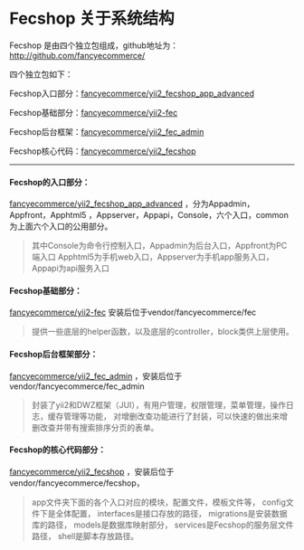 Fecshop 关于系统结构
====================

Fecshop 是由四个独立包组成，github地址为：http://github.com/fancyecommerce/

四个独立包如下：

Fecshop入口部分：[fancyecommerce/yii2_fecshop_app_advanced](https://github.com/fancyecommerce/yii2_fecshop_app_advanced)

Fecshop基础部分：[fancyecommerce/yii2-fec](https://github.com/fancyecommerce/yii2-fec)

Fecshop后台框架：[fancyecommerce/yii2_fec_admin](https://github.com/fancyecommerce/yii2_fec_admin)

Fecshop核心代码：[fancyecommerce/yii2_fecshop](https://github.com/fancyecommerce/yii2_fecshop)



****************************************************************************

#### Fecshop的入口部分：

[fancyecommerce/yii2_fecshop_app_advanced](https://github.com/fancyecommerce/yii2_fecshop_app_advanced)
，分为Appadmin，Appfront，Apphtml5
，Appserver，Appapi，Console，六个入口，common为上面六个入口的公用部分。

> 其中Console为命令行控制入口，Appadmin为后台入口，Appfront为PC端入口
> Apphtml5为手机web入口，Appserver为手机app服务入口，Appapi为api服务入口


#### Fecshop基础部分：

[fancyecommerce/yii2-fec](https://github.com/fancyecommerce/yii2-fec)
安装后位于vendor/fancyecommerce/fec

> 提供一些底层的helper函数，以及底层的controller，block类供上层使用。

#### Fecshop后台框架部分：

[fancyecommerce/yii2_fec_admin](https://github.com/fancyecommerce/yii2_fec_admin)
，安装后位于vendor/fancyecommerce/fec_admin

> 封装了yii2和DWZ框架（JUI），有用户管理，权限管理，菜单管理，操作日志，缓存管理等功能，
> 对增删改查功能进行了封装，可以快速的做出来增删改查并带有搜索排序分页的表单。


#### Fecshop的核心代码部分：

[fancyecommerce/yii2_fecshop](https://github.com/fancyecommerce/yii2_fecshop)
，安装后位于vendor/fancyecommerce/fecshop，

> app文件夹下面的各个入口对应的模块，配置文件，模板文件等，
> config文件下是全体配置，
> interfaces是接口存放的路径，
> migrations是安装数据库的路径，
> models是数据库映射部分，
> services是Fecshop的服务层文件路径，
> shell是脚本存放路径。






























